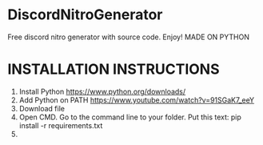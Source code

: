 # DiscordNitroGenerator
Free discord nitro generator with source code. Enjoy!
MADE ON PYTHON

# INSTALLATION INSTRUCTIONS
  1. Install Python
  https://www.python.org/downloads/
  2. Add Python on PATH
  https://www.youtube.com/watch?v=91SGaK7_eeY
  3. Download file
  4. Open CMD. Go to the command line to your folder. Put this text:
  pip install -r requirements.txt
  5. 
